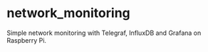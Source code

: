 # network_monitoring
Simple network monitoring with Telegraf, InfluxDB and Grafana on Raspberry Pi.
